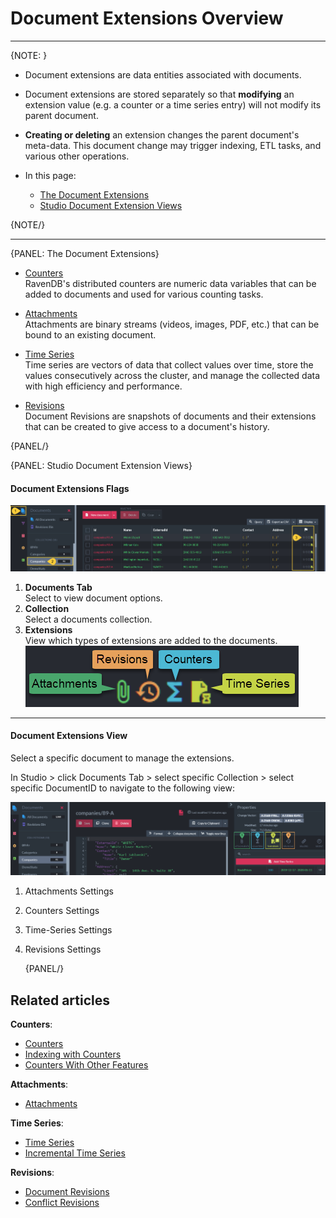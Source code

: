 # Document Extensions Overview
---

{NOTE: }

* Document extensions are data entities associated with documents.  

* Document extensions are stored separately so that **modifying** an extension value (e.g. a counter 
  or a time series entry) will not modify its parent document.

* **Creating or deleting** an extension changes the parent document's meta-data. 
  This document change may trigger indexing, ETL tasks, and various other operations.  

* In this page:  
   * [The Document Extensions](../document-extensions/overview-extensions#the-document-extensions)  
   * [Studio Document Extension Views](../document-extensions/overview-extensions#studio-document-extension-views)  

{NOTE/}

---

{PANEL: The Document Extensions}

* [Counters](../document-extensions/counters/overview)  
  RavenDB's distributed counters are numeric data variables that can be added to documents and used
  for various counting tasks.

* [Attachments](../document-extensions/attachments/what-are-attachments)  
  Attachments are binary streams (videos, images, PDF, etc.) that can be bound to an existing document.

* [Time Series](../document-extensions/timeseries/overview)  
  Time series are vectors of data that collect values over time, store the values consecutively across the cluster,
  and manage the collected data with high efficiency and performance.

* [Revisions](../document-extensions/revisions/overview)  
  Document Revisions are snapshots of documents and their extensions that can be created to give access to a document's history.

{PANEL/}


{PANEL: Studio Document Extension Views}

#### Document Extensions Flags

![Document Extensions in Collections View](images/extensions-collections-view.png "Document Extensions in Collections View")

1. **Documents Tab**  
   Select to view document options.
2. **Collection**  
   Select a documents collection. 
3. **Extensions**  
   View which types of extensions are added to the documents.  
   ![Document Extensions Icons](images/extensions-logos.png "Document Extensions Icons")

---

#### Document Extensions View

Select a specific document to manage the extensions.  

In Studio > click Documents Tab > select specific Collection > select specific DocumentID to navigate to the following view:  

![Managing Document Extensions in Studio](images/extensions-managing-single-doc.png "Managing Document Extensions in Studio")

1. Attachments Settings
2. Counters Settings
3. Time-Series Settings
4. Revisions Settings

   {PANEL/}

## Related articles

**Counters**:  

- [Counters](../document-extensions/counters/overview)
- [Indexing with Counters](../document-extensions/counters/indexing)
- [Counters With Other Features](../document-extensions/counters/counters-and-other-features#counters-and-other-features)

**Attachments**:  

- [Attachments](../document-extensions/attachments/what-are-attachments)

**Time Series**:  

- [Time Series](../document-extensions/timeseries/overview)
- [Incremental Time Series](../document-extensions/timeseries/incremental-time-series/overview)

**Revisions**:  

- [Document Revisions](../document-extensions/revisions/overview)
- [Conflict Revisions](../document-extensions/revisions/client-api/operations/conflict-revisions-configuration)

